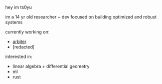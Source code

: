 hey im ts0yu

im a 14 yr old researcher + dev focused on building optimized and robust systems

currently working on:
  - [arbiter](https://github.com/primitivefinance/arbiter)
  - [redacted]

interested in:
  - linear algebra + differential geometry
  - ml
  - rust

<!--
**ts0yu/ts0yu** is a ✨ _special_ ✨ repository because its `README.md` (this file) appears on your GitHub profile.

Here are some ideas to get you started:

- 🔭 I’m currently working on ...
- 🌱 I’m currently learning ...
- 👯 I’m looking to collaborate on ...
- 🤔 I’m looking for help with ...
- 💬 Ask me about ...
- 📫 How to reach me: ...
- 😄 Pronouns: ...
- ⚡ Fun fact: ...
-->

